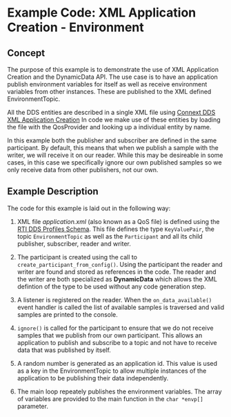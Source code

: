 # Example Code: XML Application Creation - Environment

## Concept

The purpose of this example is to demonstrate the use of XML Application Creation
and the DynamicData API.  The use case is to have an application publish
environment variables for itself as well as receive environment variables
from other instances.  These are published to the XML defined EnvironmentTopic.

All the DDS entities are described in a single XML file using
[Connext DDS XML Application Creation](https://community.rti.com/static/documentation/connext-dds/6.1.2/doc/manuals/connext_dds_professional/xml_application_creation/)
In code we make use of these entities by loading the file with the QosProvider
and looking up a individual entity by name.

In this example both the publisher and subscriber are defined in the same
participant.  By default, this means that when we publish a sample with the
writer, we will receive it on our reader.  While this may be desireable in some
cases, in this case we specifically ignore our own published samples so we only
receive data from other publishers, not our own.

## Example Description

The code for this example is laid out in the following way:

1)  XML file *application.xml* (also known as a QoS file) is defined using the
[RTI DDS Profiles Schema](http://community.rti.com/schema/6.1.2/rti_dds_profiles.xsd).
This file defines the type ```KeyValuePair```, the topic ```EnvironmentTopic```
as well as the ```Participant``` and all its child publisher, subscriber,
reader and writer.

2)  The participant is created using the call to ```create_participant_from_config()```.
Using the participant the reader and writer are found and stored as references
in the code.  The reader and the writer are both specialized as **DynamicData** which
allows the XML defintion of the type to be used without any code generation step.

3)  A listener is registered on the reader.  When the ```on_data_available()``` event
handler is called the list of available samples is traversed and valid samples are
printed to the console.

4)  ```ignore()``` is called for the participant to ensure that we
do not receive samples that we publish from our own participant.  This allows
an application to publish and subscribe to a topic and not have to receive
data that was published by itself.

5)  A random number is generated as an application id.  This value is used as a key
in the EnvironmentTopic to allow multiple instances of the application to be
publishing their data independently.

6)  The main loop repeately publishes the environment variables.  The array of
variables are provided to the main function in the ```char *envp[]``` parameter.
